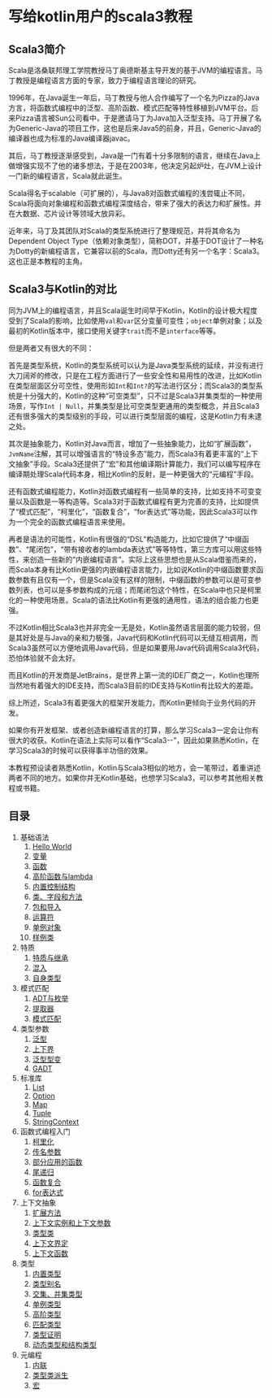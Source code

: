 # 写给kotlin用户的scala3教程

## Scala3简介

Scala是洛桑联邦理工学院教授马丁奥德斯基主导开发的基于JVM的编程语言。马丁教授是编程语言方面的专家，致力于编程语言理论的研究。

1996年，在Java诞生一年后，马丁教授与他人合作编写了一个名为Pizza的Java方言，将函数式编程中的泛型、高阶函数、模式匹配等特性移植到JVM平台。后来Pizza语言被Sun公司看中，于是邀请马丁为Java加入泛型支持。马丁开展了名为Generic-Java的项目工作，这也是后来Java5的前身，并且，Generic-Java的编译器也成为标准的Java编译器javac。

其后，马丁教授逐渐感受到，Java是一门有着十分多限制的语言，继续在Java上做增强实现不了他的诸多想法，于是在2003年，他决定另起炉灶，在JVM上设计一门新的编程语言，Scala就此诞生。

Scala得名于scalable（可扩展的），与Java8对函数式编程的浅尝辄止不同，Scala将面向对象编程和函数式编程深度结合，带来了强大的表达力和扩展性。并在大数据、芯片设计等领域大放异彩。

近年来，马丁及其团队对Scala的类型系统进行了整理规范，并将其命名为Dependent Object Type（依赖对象类型），简称DOT，并基于DOT设计了一种名为Dotty的新编程语言，它兼容以前的Scala，而Dotty还有另一个名字：Scala3。这也正是本教程的主角。

## Scala3与Kotlin的对比

同为JVM上的编程语言，并且Scala诞生时间早于Kotlin，Kotlin的设计极大程度受到了Scala的影响，比如使用`val`和`var`区分变量可变性；`object`单例对象；以及最初的Kotlin版本中，接口使用关键字`trait`而不是`interface`等等。

但是两者又有很大的不同：

首先是类型系统，Kotlin的类型系统可以认为是Java类型系统的延续，并没有进行大刀阔斧的修改，只是在工程方面进行了一些安全性和易用性的改进，比如Kotlin在类型层面区分可空性，使用形如`Int`和`Int?`的写法进行区分；而Scala3的类型系统是十分强大的，Kotlin的这种“可空类型”，只不过是Scala3并集类型的一种使用场景，写作`Int | Null`，并集类型是比可空类型更通用的类型概念，并且Scala3还有很多强大的类型级别的手段，可以进行类型层面的编程，这是Kotlin力有未逮之处。

其次是抽象能力，Kotlin对Java而言，增加了一些抽象能力，比如“扩展函数”，`JvmName`注解，其可以增强语言的“特设多态”能力，而Scala3有着更丰富的“上下文抽象”手段。Scala3还提供了“宏”和其他编译期计算能力，我们可以编写程序在编译期处理Scala代码本身，相比Kotlin的反射，是一种更强大的“元编程”手段。

还有函数式编程能力，Kotlin对函数式编程有一些简单的支持，比如支持不可变变量以及函数是一等构造等。Scala3对于函数式编程有更为完善的支持，比如提供了“模式匹配”，“柯里化”，“函数复合”，“for表达式”等功能，因此Scala3可以作为一个完全的函数式编程语言来使用。

再者是语法的可能性，Kotlin有很强的“DSL”构造能力，比如它提供了“中缀函数”、“尾闭包”，“带有接收者的lambda表达式”等等特性，第三方库可以用这些特性，来创造一些新的“内嵌编程语言”。实际上这些思想也是从Scala借鉴而来的，而Scala本身有比Kotlin更强的内嵌编程语言能力，比如说Kotlin的中缀函数要求函数参数有且仅有一个，但是Scala没有这样的限制，中缀函数的参数可以是可变参数列表，也可以是多参数构成的元组；而尾闭包这个特性，在Scala中也只是柯里化的一种使用场景。Scala的语法比Kotlin有更强的通用性，语法的组合能力也更强。

不过Kotlin相比Scala3也并非完全一无是处，Kotlin虽然语言层面的能力较弱，但是其好处是与Java的亲和力极强，Java代码和Kotlin代码可以无缝互相调用，而Scala3虽然可以方便地调用Java代码，但是如果要用Java代码调用Scala3代码，恐怕体验就不会太好。

而且Kotlin的开发商是JetBrains，是世界上第一流的IDE厂商之一，Kotlin也理所当然地有着强大的IDE支持，而Scala3目前的IDE支持与Kotlin有比较大的差距。

综上所述，Scala3有着更强大的框架开发能力，而Kotlin更倾向于业务代码的开发。

如果你有开发框架、或者创造新编程语言的打算，那么学习Scala3一定会让你有很大的收获。Kotlin在语法上实际可以看作“Scala3--”，因此如果熟悉Kotlin，在学习Scala3的时候可以获得事半功倍的效果。

本教程预设读者熟悉Kotlin，Kotlin与Scala3相似的地方，会一笔带过，着重讲述两者不同的地方。如果你并无Kotlin基础，也想学习Scala3，可以参考其他相关教程或书籍。

## 目录

1. 基础语法
   1. [Hello World]()
   2. [变量]()
   3. [函数]()
   4. [高阶函数与lambda]()
   5. [内置控制结构]()
   6. [类、字段和方法]()
   7. [包和导入]()
   8. [运算符]()
   9. [单例对象]()
   10. [样例类]()
2. 特质
   1. [特质与继承]()
   2. [混入]()
   3. [自身类型]()
3. 模式匹配
   1. [ADT与枚举]()
   2. [提取器]()
   3. [模式匹配]()
4. 类型参数
   1. [泛型]()
   2. [上下界]()
   3. [泛型型变]()
   4. [GADT]()
5. 标准库
   1. [List]()
   2. [Option]()
   3. [Map]()
   4. [Tuple]()
   5. [StringContext]()
6. 函数式编程入门
   1. [柯里化]()
   2. [传名参数]()
   3. [部分应用的函数]()
   4. [尾递归]()
   5. [函数复合]()
   6. [for表达式]()
7. 上下文抽象
   1. [扩展方法]()
   2. [上下文实例和上下文参数]()
   3. [类型类]()
   4. [上下文界定]()
   5. [上下文函数]()
8. 类型
   1. [内置类型]()
   2. [类型别名]()
   3. [交集、并集类型]()
   4. [单例类型]()
   5. [高阶类型]()
   6. [匹配类型]()
   7. [类型证明]()
   8. [动态类型和结构类型]()
9. 元编程
   1. [内联]()
   2. [类型类派生]()
   3. [宏]()